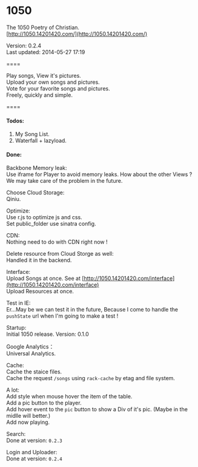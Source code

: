 1050
====

The 1050 Poetry of Christian.  
[http://1050.14201420.com/](http://1050.14201420.com/)

Version: 0.2.4  
Last updated: 2014-05-27 17:19

====

Play songs, View it's pictures.  
Upload your own songs and pictures.  
Vote for your favorite songs and pictures.  
Freely, quickly and simple.  

====

#### Todos:  

1. My Song List.  
2. Waterfall + lazyload.  

#### Done:  

Backbone Memory leak:  
Use iframe for Player to avoid memory leaks. How about the other Views ? We may take care of the problem in the future.  

Choose Cloud Storage:  
Qiniu.

Optimize:  
Use r.js to optimize js and css.  
Set public_folder use sinatra config.  

CDN:  
Nothing need to do with CDN right now !  

Delete resource from Cloud Storge as well:  
Handled it in the backend.  

Interface:  
Upload Songs at once. See at [http://1050.14201420.com/interface](http://1050.14201420.com/interface)  
Upload Resources at once.  

Test in IE:  
Er...May be we can test it in the future, Because I come to handle the `pushState` url when I'm going to make a test !

Startup:  
Initial 1050 release. Version: 0.1.0  

Google Analytics：  
Universal Analytics.  

Cache:  
Cache the staice files.  
Cache the request `/songs` using `rack-cache` by etag and file system.  

A lot:   
Add style when mouse hover the item of the table.  
Add a pic button to the player.  
Add hover event to the `pic` button to show a Div of it's pic.  (Maybe in the midlle will better.)  
Add now playing.   

Search:  
Done at version: `0.2.3`  

Login and Uploader:  
Done at version: `0.2.4`  
